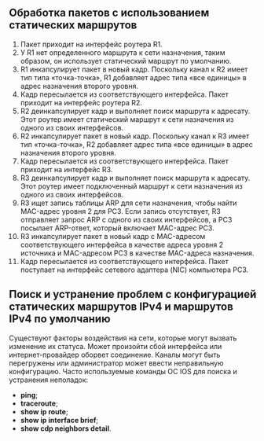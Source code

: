 <!-- 16.3.3 -->
## Обработка пакетов с использованием статических маршрутов

1. Пакет приходит на интерфейс роутера R1.
2. У R1 нет определенного маршрута к сети назначения, таким образом, он использует статический маршрут по умолчанию.
3. R1 инкапсулирует пакет в новый кадр. Поскольку канал к R2 имеет тип типа «точка-точка», R1 добавляет адрес типа «все единицы» в адрес назначения второго уровня.
4. Кадр пересылается из соответствующего интерфейса. Пакет приходит на интерфейс роутера R2.
5. R2 деинкапсулирует кадр и выполняет поиск маршрута к адресату. Этот роутер имеет статический маршрут к сети назначения из одного из своих интерфейсов.
6. R2 инкапсулирует пакет в новый кадр. Поскольку канал к R3 имеет тип «точка-точка», R2 добавляет адрес типа «все единицы» в адрес назначения второго уровня.
7. Кадр пересылается из соответствующего интерфейса. Пакет приходит на интерфейс R3.
8. R3 деинкапсулирует кадр и выполняет поиск маршрута к адресату. Этот роутер имеет подключенный маршрут к сети назначения из одного из своих интерфейсов.
9. R3 ищет запись таблицы ARP для сети назначения, чтобы найти MAC-адрес уровня 2 для PC3. Если запись отсутствует, R3 отправляет запрос ARP с одного из своих интерфейсов, а PC3 посылает ARP-ответ, который включает MAC-адрес PC3.
10. R3 инкапсулирует пакет в новый кадр с MAC-адресом соответствующего интерфейса в качестве адреса уровня 2 источника и MAC-адресом PC3 в качестве MAC-адреса назначения.
11. Кадр пересылается из соответствующего интерфейса. Пакет поступает на интерфейс сетевого адаптера (NIC) компьютера PC3.

## Поиск и устранение проблем с конфигурацией статических маршрутов IPv4 и маршрутов IPv4 по умолчанию

Существуют факторы воздействия на сети, которые могут вызвать изменение их статуса. Может произойти сбой интерфейса или интернет-провайдер оборвет соединение. Каналы могут быть перегружены или администратор может ввести неправильную конфигурацию. Часто используемые команды ОС IOS для поиска и устранения неполадок:

* **ping**;
* **traceroute**;
* **show ip route**;
* **show ip interface brief**;
* **show cdp neighbors detail**.

<!-- 16.3.4 -->
<!-- quiz -->

